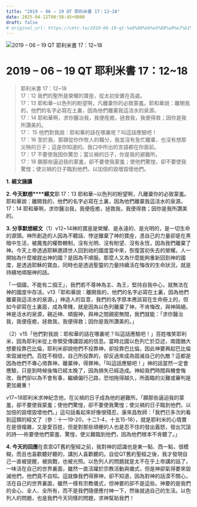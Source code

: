 ```yaml
---
title: "2019 – 06 – 19 QT 耶利米書 17：12~18"
date: 2025-04-12T00:50:45+0800
draft: false
# original_url: https://cmtc.tw/2019-06-19-qt-%e8%80%b6%e5%88%a9%e7%b1%b3%e6%9b%b8-17%ef%bc%9a1218
---
```


![2019 – 06 – 19 QT 耶利米書 17：12~18](/images/qt.jpg   "2019 – 06 – 19 QT 耶利米書 17：12~18")

# 2019 – 06 – 19 QT 耶利米書 17：12~18

> 耶利米書 17：12~18  
> 17：12 我們的聖所是榮耀的寶座，從太初安置在高處。  
> 17：13 耶和華─以色列的盼望啊，凡離棄你的必致蒙羞。耶和華說：離開我的，他們的名字必寫在土裏，因為他們離棄我這活水的泉源。  
> 17：14 耶和華啊，求你醫治我，我便痊癒，拯救我，我便得救；因你是我所讚美的。  
> 17： 15 他們對我說：耶和華的話在哪裏呢？叫這話應驗吧！  
> 17：16 至於我，那跟從你作牧人的職分，我並沒有急忙離棄，也沒有想那災殃的日子；這是你知道的。我口中所出的言語都在你面前。  
> 17：17 不要使我因你驚恐；當災禍的日子，你是我的避難所。  
> 17：18 願那些逼迫我的蒙羞，卻不要使我蒙羞；使他們驚惶，卻不要使我驚惶；使災禍的日子臨到他們，以加倍的毀壞毀壞他們。

**1.** **經文誦讀**

**2. 今天默想****經文**耶 17：13 耶和華─以色列的盼望啊，凡離棄你的必致蒙羞。耶和華說：離開我的，他們的名字必寫在土裏，因為他們離棄我這活水的泉源。  
17：14 耶和華啊，求你醫治我，我便痊癒，拯救我，我便得救；因你是我所讚美的。

**3. 分享默想經文**（1）v12~14神的寶座是榮耀、是永遠的、是光明的，是一切生命的源頭。神所創造的人因為不聽話、悖逆離棄了神的寶座，憑自己的力量卻是在黑暗中生活，被魔鬼的權勢轄制，沒有光明、沒有盼望、沒有永恆，因為我們離棄了神。今天上帝透過耶穌邀請世人回到祂的國度當中來，恢復當初失去的榮耀。人一開始為什麼被趕出神的國？是因為不順服。那麼人又為什麼能夠重新回到神的國度，是透過耶穌的寶血，同時也是透過聖靈的力量持續活在悔改的生命狀況，就是持續地順服神的話。

「一個國，不能有二個王」，我們若不尊神為主、為王，堅持自我中心，就無法在神的國度中存活。v13「耶和華說：離開我的，他們的名字必寫在土裏，因為他們離棄我這活水的泉源。」神造人的旨意，我們的名字原本應該寫在生命冊上的，但如今卻寫在土裏面，成為卑賤，就是因為以色列離棄了神，不肯悔改，與神隔絕。神是活水的泉源，親近神、順服神，與神之間親密無間，我們就能：「求你醫治我，我便痊癒，拯救我，我便得救；因你是我所讚美的。」

（2）v15「他們對我說：耶和華的話在哪裏呢？叫這話應驗吧！」百姓嗤笑耶利米，因為耶利米從上帝領受傳講毀滅的信息。當時北國以色列亡於亞述，南國猶大想要投靠巴比倫，耶利米卻說他們不投靠神，卻投靠巴比倫，因此神要興起巴比倫來毀滅他們。百姓不相信，自己所投靠的，卻反過來成為毀滅自己的仇敵？這都是因為他們不專心倚靠神，離棄神，得罪神。「叫這話應驗吧！」神的話當然一定會應驗，只是到時候後悔已經太晚了，因為損失已經造成。神給我們時間與機會悔改，我們卻以為不會有事，繼續偏行己路，恐怕拖得越久，所面臨的災難或審判是更加嚴重！

v17~18耶利米求神紀念他，在災禍的日子成為他的避難所。「願那些逼迫我的蒙羞，卻不要使我蒙羞；使他們驚惶，卻不要使我驚惶；使災禍的日子臨到他們，以加倍的毀壞毀壞他們。」這句話看起來好像很殘忍，康來昌牧師：「我們已多次的看到這類的經文了（參：十一19-20，十二1-4，十五15-18），就是耶利米的心情實在是很複雜，又是愛百姓，但是對那些頑梗的人也是忍不住的發出義怒，發出咒詛的詩──祢要使他們蒙羞、驚惶，使災難臨到他們，因為他們根本不肯聽了。」

**4. 今天的回應**在乖乖QT舊約聖經之前，我對神的認識也是東一點、西一點，很模糊，而且也喜歡聽好聽的，講別人喜歡聽的。自從QT舊約聖經之後，我才發現自己一直被提醒，被挑戰，也被光照。以色列人的問題就是太不在乎上帝講的話了，一味活在自己的世界裏面，雖然一直活躍於宗教活動與儀式，但是神卻氣得要來毀滅他們，他們竟不自知。這就像我們得罪神，卻不知道，因為對神的話漠不關心，活在自己的世界裏面，雖然一樣有宗教儀式，但神要的卻不是這些。神要的是我們的全心、全人、全所有，而不是我們隨便應付神一下，然後就過自己的生活。以色列人的問題，也是我們今天同樣的問題，求神幫助我們！